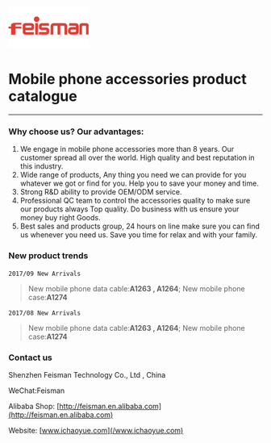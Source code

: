 # ![](/assets/160X80logo.png)

# **Mobile phone accessories product  catalogue**

---

### Why choose us? Our advantages:

1. We engage in mobile phone accessories more than 8 years. Our customer spread all over the world. High quality and best reputation in this industry.
2. Wide range of products, Any thing you need we can provide for you whatever we got or find for you. Help you to save your money and time.
3. Strong R&D ability to provide OEM/ODM service.
4. Professional QC team to control the accessories quality to make sure our products always Top quality. Do business with us ensure your money buy right Goods.
5. Best sales and products group, 24 hours on line make sure you can find us whenever you need us. Save you time for relax and with your family.

### New product trends

```
2017/09 New Arrivals
```

> New mobile phone data cable:**A1263 , A1264**; New mobile phone case:**A1274**

```
2017/08 New Arrivals
```

> New mobile phone data cable:**A1263 , A1264**; New mobile phone case:**A1274**

                            

### Contact us

Shenzhen Feisman Technology  Co., Ltd , China

WeChat:Feisman    

Alibaba Shop: [http://feisman.en.alibaba.com](http://feisman.en.alibaba.com)

Website: [www.ichaoyue.com](/www.ichaoyue.com)

